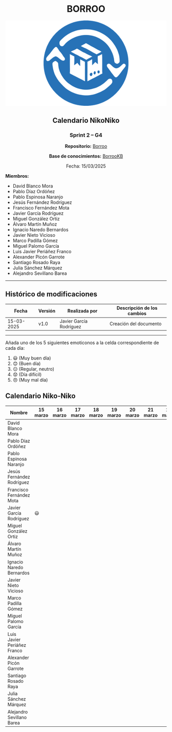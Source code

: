 <div align=center>

# BORROO

![](../imagenes/borrooLogo.png)

## Calendario NikoNiko

### Sprint 2 – G4
**Repositorio:** [Borroo](https://github.com/ISPP-2425-G4/borroo)

**Base de conocimientos:** [BorrooKB](https://borrookb.netlify.app/)

Fecha: 15/03/2025  

</div>

**Miembros:**  
- David Blanco Mora  
- Pablo Díaz Ordóñez  
- Pablo Espinosa Naranjo  
- Jesús Fernández Rodríguez  
- Francisco Fernández Mota  
- Javier García Rodríguez  
- Miguel González Ortiz  
- Álvaro Martín Muñoz  
- Ignacio Naredo Bernardos  
- Javier Nieto Vicioso  
- Marco Padilla Gómez  
- Miguel Palomo García  
- Luis Javier Periáñez Franco  
- Alexander Picón Garrote  
- Santiago Rosado Raya  
- Julia Sánchez Márquez  
- Alejandro Sevillano Barea  

---

## **Histórico de modificaciones**

| Fecha      | Versión | Realizada por   | Descripción de los cambios |
| ---------- | ------- | --------------- | -------------------------- |
| 15-03-2025 | v1.0    | Javier García Rodríguez | Creación del documento |

---

Añada uno de los 5 siguientes emoticonos a la celda correspondiente de cada día:

1. :smiley: (Muy buen día)  
2. :blush: (Buen día)  
3. :neutral_face: (Regular, neutro)  
4. :worried: (Día difícil)  
5. :angry: (Muy mal día)  


## Calendario Niko-Niko

| Nombre | 15 marzo | 16 marzo | 17 marzo | 18 marzo | 19 marzo | 20 marzo | 21 marzo | 22 marzo | 23 marzo | 24 marzo | 25 marzo | 26 marzo | 27 marzo | 28 marzo |
| ------ | -------- | -------- | -------- | -------- | -------- | -------- | -------- | -------- | -------- | -------- | -------- | -------- | -------- | -------- |
| David Blanco Mora |  |  |  |  |  |  |  |  |  |  |  |  |  |  |
| Pablo Díaz Ordóñez |  |  |  |  |  |  |  |  |  |  |  |  |  |  |
| Pablo Espinosa Naranjo |  |  |  |  |  |  |  |  |  |  |  |  |  |  |
| Jesús Fernández Rodríguez |  |  |  |  |  |  |  |  |  |  |  |  |  |  |
| Francisco Fernández Mota |  |  |  |  |  |  |  |  |  |  |  |  |  |  |
| Javier García Rodríguez |:smiley:|  |  |  |  |  |  |  |  |  |  |  |  |  |
| Miguel González Ortiz |  |  |  |  |  |  |  |  |  |  |  |  |  |  |
| Álvaro Martín Muñoz |  |  |  |  |  |  |  |  |  |  |  |  |  |  |
| Ignacio Naredo Bernardos |  |  |  |  |  |  |  |  |  |  |  |  |  |  |
| Javier Nieto Vicioso |  |  |  |  |  |  |  |  |  |  |  |  |  |  |
| Marco Padilla Gómez |  |  |  |  |  |  |  |  |  |  |  |  |  |  |
| Miguel Palomo García |  |  |  |  |  |  |  |  |  |  |  |  |  |  |
| Luis Javier Periáñez Franco |  |  |  |  |  |  |  |  |  |  |  |  |  |  |
| Alexander Picón Garrote |  |  |  |  |  |  |  |  |  |  |  |  |  |  |
| Santiago Rosado Raya |  |  |  |  |  |  |  |  |  |  |  |  |  |  |
| Julia Sánchez Márquez |  |  |  |  |  |  |  |  |  |  |  |  |  |  |
| Alejandro Sevillano Barea |  |  |  |  |  |  |  |  |  |  |  |  |  |  |
